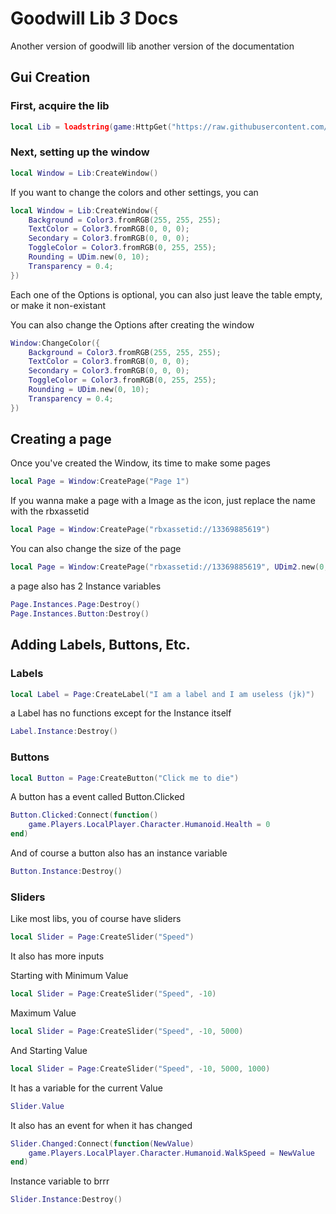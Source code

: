 # Goodwill Lib *3* Docs

Another version of goodwill lib another version of the documentation

## Gui Creation

### First, acquire the lib

```lua
local Lib = loadstring(game:HttpGet("https://raw.githubusercontent.com/Plusgaming1/Goodwill-/main/Goodwill-Lib-3.lua"))();
```

### Next, setting up the window

```lua
local Window = Lib:CreateWindow()
```

If you want to change the colors and other settings, you can

```lua
local Window = Lib:CreateWindow({
	Background = Color3.fromRGB(255, 255, 255);
	TextColor = Color3.fromRGB(0, 0, 0);
	Secondary = Color3.fromRGB(0, 0, 0);
	ToggleColor = Color3.fromRGB(0, 255, 255);
	Rounding = UDim.new(0, 10);
	Transparency = 0.4;
})
```

Each one of the Options is optional, you can also just leave the table empty, or make it non-existant

You can also change the Options after creating the window

```lua
Window:ChangeColor({
	Background = Color3.fromRGB(255, 255, 255);
	TextColor = Color3.fromRGB(0, 0, 0);
	Secondary = Color3.fromRGB(0, 0, 0);
	ToggleColor = Color3.fromRGB(0, 255, 255);
	Rounding = UDim.new(0, 10);
	Transparency = 0.4;
})
```

## Creating a page

Once you've created the Window, its time to make some pages

```lua
local Page = Window:CreatePage("Page 1")
```

If you wanna make a page with a Image as the icon, just replace the name with the rbxassetid

```lua
local Page = Window:CreatePage("rbxassetid://13369885619")
```

You can also change the size of the page

```lua
local Page = Window:CreatePage("rbxassetid://13369885619", UDim2.new(0, 400, 0, 400))
```

a page also has 2 Instance variables

```lua
Page.Instances.Page:Destroy()
Page.Instances.Button:Destroy()
```

## Adding Labels, Buttons, Etc.

### Labels
```lua
local Label = Page:CreateLabel("I am a label and I am useless (jk)")
```
a Label has no functions except for the Instance itself

```lua
Label.Instance:Destroy()
```

### Buttons
```lua
local Button = Page:CreateButton("Click me to die")
```
A button has a event called Button.Clicked

```lua
Button.Clicked:Connect(function()
	game.Players.LocalPlayer.Character.Humanoid.Health = 0
end)
```

And of course a button also has an instance variable

```lua
Button.Instance:Destroy()
```

### Sliders
Like most libs, you of course have sliders

```lua
local Slider = Page:CreateSlider("Speed")
```

It also has more inputs

Starting with Minimum Value
```lua
local Slider = Page:CreateSlider("Speed", -10)
```

Maximum Value
```lua
local Slider = Page:CreateSlider("Speed", -10, 5000)
```

And Starting Value
```lua
local Slider = Page:CreateSlider("Speed", -10, 5000, 1000)
```

It has a variable for the current Value
```lua
Slider.Value
```

It also has an event for when it has changed
```lua
Slider.Changed:Connect(function(NewValue)
	game.Players.LocalPlayer.Character.Humanoid.WalkSpeed = NewValue
end)
```

Instance variable to brrr

```lua
Slider.Instance:Destroy()
```
